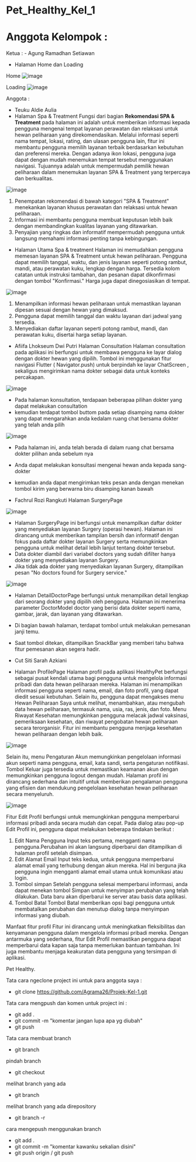 # Pet_Healthy_Kel_1

# Anggota Kelompok :

Ketua : - Agung Ramadhan Setiawan

- Halaman Home dan Loading

Home
![image](assets/images/homee.png)

Loading
![image](assets/images/loading.png)

Anggota :

- Teuku Aldie Aulia
- Halaman Spa & Treatment
  Fungsi dari bagian **Rekomendasi SPA & Treatment** pada halaman ini adalah untuk memberikan informasi kepada pengguna mengenai tempat layanan perawatan dan relaksasi untuk hewan peliharaan yang direkomendasikan.
  Melalui informasi seperti nama tempat, lokasi, rating, dan ulasan pengguna lain, fitur ini membantu pengguna memilih layanan terbaik berdasarkan kebutuhan dan preferensi mereka. Dengan adanya ikon lokasi, pengguna juga dapat dengan mudah menemukan tempat tersebut menggunakan navigasi. Tujuannya adalah untuk mempermudah pemilik hewan peliharaan dalam menemukan layanan SPA & Treatment yang terpercaya dan berkualitas.

![image](assets/images/halaman_spa.png)

1. Penempatan rekomendasi di bawah kategori "SPA & Treatment" menekankan layanan khusus perawatan dan relaksasi untuk hewan peliharaan.
2. Informasi ini membantu pengguna membuat keputusan lebih baik dengan membandingkan kualitas layanan yang ditawarkan.
3. Penyajian yang ringkas dan informatif mempermudah pengguna untuk langsung memahami informasi penting tanpa kebingungan.

- Halaman Utama Spa & treatment
  Halaman ini memudahkan pengguna memesan layanan SPA & Treatment untuk hewan peliharaan. Pengguna dapat memilih tanggal, waktu, dan jenis layanan seperti potong rambut, mandi, atau perawatan kuku, lengkap dengan harga. Tersedia kolom catatan untuk instruksi tambahan, dan pesanan dapat dikonfirmasi dengan tombol "Konfirmasi." Harga juga dapat dinegosiasikan di tempat.

![image](assets/images/halaman_spa&treatment_booking.png)

1. Menampilkan informasi hewan peliharaan untuk memastikan layanan dipesan sesuai dengan hewan yang dimaksud.
2. Pengguna dapat memilih tanggal dan waktu layanan dari jadwal yang tersedia.
3. Menyediakan daftar layanan seperti potong rambut, mandi, dan perawatan kuku, disertai harga setiap layanan.

- Afiifa Lhokseum Dwi Putri
  Halaman Consultation
  Halaman consultation pada aplikasi ini berfungsi untuk membawa pengguna ke layar dialog dengan dokter hewan yang dipilih.
  Tombol ini menggunakan fitur navigasi Flutter ( Navigator.push) untuk berpindah ke layar ChatScreen , sekaligus mengirimkan nama dokter sebagai data untuk konteks percakapan.

![image](https://github.com/user-attachments/assets/a12dc667-065b-4a78-81c4-911724bad4b2)

- Pada halaman konsultation, terdapaan beberapaa pilihan dokter yang dapat melakukan consultation
- kemudian terdapat tombol buttom pada setiap disamping nama dokter yang dapat mengarahkan anda kedalam ruang chat bersama dokter yang telah anda pilih

![image](https://github.com/user-attachments/assets/a16f600c-ef5a-4876-a631-e0b7c38cfb92)

- Pada halaman ini, anda telah berada di dalam ruang chat bersama dokter pilihan anda sebelum nya
- Anda dapat melakukan konsultasi mengenai hewan anda kepada sang-dokter
- kemudian anda dapat mengirimkan teks pesan anda dengan menekan tombol kirim yang berwarna biru disamping kanan bawah

- Fachrul Rozi Rangkuti
  Halaman SurgeryPage

![image](assets/images/surgery_services.png)

- Halaman SurgeryPage ini berfungsi untuk menampilkan daftar dokter yang menyediakan layanan Surgery (operasi hewan). Halaman ini dirancang untuk memberikan tampilan bersih dan informatif dengan fokus pada daftar dokter layanan Surgery serta memungkinkan pengguna untuk melihat detail lebih lanjut tentang dokter tersebut.
- Data dokter diambil dari variabel doctors yang sudah difilter hanya dokter yang menyediakan layanan Surgery.
- Jika tidak ada dokter yang menyediakan layanan Surgery, ditampilkan pesan "No doctors found for Surgery service."

![image](assets/images/detail_doctor.png)

- Halaman DetailDoctorPage berfungsi untuk menampilkan detail lengkap dari seorang dokter yang dipilih oleh pengguna. Halaman ini menerima parameter DoctorModel doctor yang berisi data dokter seperti nama, gambar, jarak, dan layanan yang ditawarkan.
- Di bagian bawah halaman, terdapat tombol untuk melakukan pemesanan janji temu.
- Saat tombol ditekan, ditampilkan SnackBar yang memberi tahu bahwa fitur pemesanan akan segera hadir.

- Cut Siti Sarah Azkiani
- Halaman ProfilePage
  Halaman profil pada aplikasi HealthyPet berfungsi sebagai pusat kendali utama bagi pengguna untuk mengelola informasi pribadi dan data hewan peliharaan mereka. Halaman ini menampilkan informasi pengguna seperti nama, email, dan foto profil, yang dapat diedit sesuai kebutuhan. Selain itu, pengguna dapat mengakses menu Hewan Peliharaan Saya untuk melihat, menambahkan, atau mengubah data hewan peliharaan, termasuk nama, usia, ras, jenis, dan foto. Menu Riwayat Kesehatan memungkinkan pengguna melacak jadwal vaksinasi, pemeriksaan kesehatan, dan riwayat pengobatan hewan peliharaan secara terorganisir. Fitur ini membantu pengguna menjaga kesehatan hewan peliharaan dengan lebih baik.

![image](https://github.com/user-attachments/assets/52af8221-7b3b-4512-a67b-ed13b42c98ee)

Selain itu, menu Pengaturan Akun memungkinkan pengelolaan informasi akun seperti nama pengguna, email, kata sandi, serta pengaturan notifikasi. Tombol Keluar juga tersedia untuk memastikan keamanan akun dengan memungkinkan pengguna logout dengan mudah. Halaman profil ini dirancang sederhana dan intuitif untuk memberikan pengalaman pengguna yang efisien dan mendukung pengelolaan kesehatan hewan peliharaan secara menyeluruh.

![image](https://github.com/user-attachments/assets/b22ee8d9-7856-4ee5-8717-bf6759821e4f)

Fitur Edit Profil berfungsi untuk memungkinkan pengguna memperbarui informasi pribadi anda secara mudah dan cepat. Pada dialog atau pop-up Edit Profil ini, pengguna dapat melakukan beberapa tindakan berikut :

1. Edit Nama Pengguna
   Input teks pertama, mengganti nama pengguna.Perubahan ini akan langsung diperbarui dan ditampilkan di halaman profil setelah disimpan.
2. Edit Alamat Email
   Input teks kedua, untuk pengguna memperbarui alamat email yang terhubung dengan akun mereka. Hal ini berguna jika pengguna ingin mengganti alamat email utama untuk komunikasi atau login.
3. Tombol simpan
   Setelah pengguna selesai memperbarui informasi, anda dapat menekan tombol Simpan untuk menyimpan perubahan yang telah dilakukan. Data baru akan diperbarui ke server atau basis data aplikasi.
4. Tombol Batal
   Tombol Batal memberikan opsi bagi pengguna untuk membatalkan perubahan dan menutup dialog tanpa menyimpan informasi yang diubah.

Manfaat fitur profil
Fitur ini dirancang untuk meningkatkan fleksibilitas dan kenyamanan pengguna dalam mengelola informasi pribadi mereka. Dengan antarmuka yang sederhana, fitur Edit Profil memastikan pengguna dapat memperbarui data kapan saja tanpa memerlukan bantuan tambahan. Ini juga membantu menjaga keakuratan data pengguna yang tersimpan di aplikasi.

Pet Healthy.

Tata cara ngeclone project ini untuk para anggota saya :

- git clone https://github.com/Agrama26/Projek-Kel-1.git

Tata cara mengpush dan komen untuk project ini :

- git add .
- git commit -m "komentar jangan lupa apa yg diubah"
- git push

Tata cara membuat branch

- git branch <nama branch kalian>

pindah branch

- git checkout <nama branch kalia>

melihat branch yang ada

- git branch

melihat branch yang ada direpository

- git branch -r

cara mengepush menggunakan branch

- git add .
- git commit -m "komentar kawanku sekalian disini"
- git push origin <nama branch kalian> / git push <nama branch kalian>
